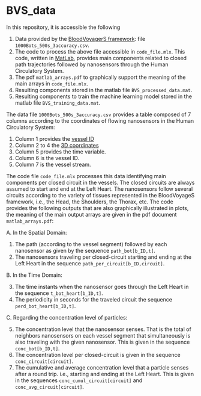 # BVS_data
In this repository, it is accessible the following

1. Data provided by the [BloodVoyagerS framework](https://github.com/RegineWendt/blood-voyager-s): file `1000Bots_500s_3accuracy.csv`.
2. The code to process the above file accessible in `code_file.mlx`. 
This code, written in [MatLab](https://www.mathworks.com/products/matlab.html), provides main components related to closed path trajectories followed by nanosensors through the Human Circulatory System.
4. The pdf `matlab_arrays.pdf` to graphically support the meaning of the main arrays in `code_file.mlx`.
5. Resulting components stored in the matlab file `BVS_processed_data.mat`.
6. Resulting components to train the machine learning model stored in the matlab file `BVS_training_data.mat`.


The data file `1000Bots_500s_3accuracy.csv` provides a table composed of 7 columns according to the coordinates of flowing nanosensors in the Human Circulatory System: 
1. Column 1 provides the [vessel ID](https://github.com/RegineWendt/blood-voyager-s/blob/master/Images/table1.pdf)
2. Column 2 to 4 the [3D coordinates](https://github.com/RegineWendt/blood-voyager-s/blob/master/Images/table1.pdf)
3. Column 5 provides the time variable.
4. Column 6 is the vessel ID.
5. Column 7 is the vessel stream.

The code file `code_file.mlx` processes this data identifying main components per closed circuit in the vessels. 
The closed circuits are always assumed to start and end at the Left Heart. 
The nanosensors follow several circuits according to the variety of tissues represented in the BloodVoyageS framework, i.e., the Head, the Shoulders, the Thorax, etc.
The code provides the following outputs that are also graphically illustrated in plots, the meaning of the main output arrays are given in the pdf document `matlab_arrays.pdf`:

A. In the Spatial Domain:
1. The path (according to the vessel segment) followed by each nanosensor as given by the sequence `path_bot[b_ID,t]`.
2. The nanosensors traveling per closed-circuit starting and ending at the Left Heart in the sequence `path_per_circuit[b_ID,circuit]`.

B. In the Time Domain:

3. The time instants when the nanosensor goes through the Left Heart in the sequence `t_bot_heart[b_ID,t]`.
4. The periodicity in seconds for the traveled circuit the sequence `perd_bot_heart[b_ID,t]`.

C. Regarding the concentration level of particles:

5. The concentration level that the nanosensor senses. That is the total of neighbors nanosensors on each vessel segment that simultaneously is also traveling with the given nanosensor. This is given in the sequence `conc_bot[b_ID,t]`.
6. The concentration level per closed-circuit is given in the sequence `conc_circuit[circuit]`.
7. The cumulative and average concentration level that a particle senses after a round trip. i.e., starting and ending at the Left Heart. This is given in the sequences `conc_cumul_circuit[circuit]` and `conc_avg_circuit[circuit]`. 
